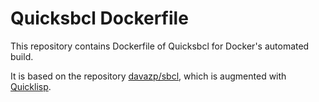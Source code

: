 Quicksbcl Dockerfile
====================

This repository contains Dockerfile of Quicksbcl for Docker's automated build.

It is based on the repository [davazp/sbcl](https://github.com/davazp/docker-sbcl),
which is augmented with [Quicklisp](http://www.quicklisp.org/).
